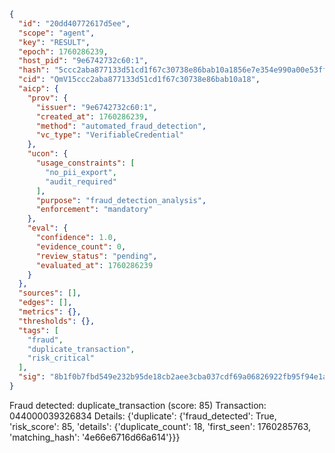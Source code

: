 ```json
{
  "id": "20dd40772617d5ee",
  "scope": "agent",
  "key": "RESULT",
  "epoch": 1760286239,
  "host_pid": "9e6742732c60:1",
  "hash": "5ccc2aba877133d51cd1f67c30738e86bab10a1856e7e354e990a00e53ff7096",
  "cid": "QmV15ccc2aba877133d51cd1f67c30738e86bab10a18",
  "aicp": {
    "prov": {
      "issuer": "9e6742732c60:1",
      "created_at": 1760286239,
      "method": "automated_fraud_detection",
      "vc_type": "VerifiableCredential"
    },
    "ucon": {
      "usage_constraints": [
        "no_pii_export",
        "audit_required"
      ],
      "purpose": "fraud_detection_analysis",
      "enforcement": "mandatory"
    },
    "eval": {
      "confidence": 1.0,
      "evidence_count": 0,
      "review_status": "pending",
      "evaluated_at": 1760286239
    }
  },
  "sources": [],
  "edges": [],
  "metrics": {},
  "thresholds": {},
  "tags": [
    "fraud",
    "duplicate_transaction",
    "risk_critical"
  ],
  "sig": "8b1f0b7fbd549e232b95de18cb2aee3cba037cdf69a06826922fb95f94e1a7ac"
}
```

Fraud detected: duplicate_transaction (score: 85)
Transaction: 044000039326834
Details: {'duplicate': {'fraud_detected': True, 'risk_score': 85, 'details': {'duplicate_count': 18, 'first_seen': 1760285763, 'matching_hash': '4e66e6716d66a614'}}}